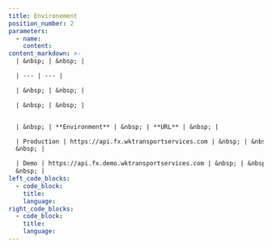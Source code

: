 ```yaml
---
title: Environement
position_number: 2
parameters:
  - name:
    content:
content_markdown: >-
  | &nbsp; | &nbsp; |

  | --- | --- |

  | &nbsp; | &nbsp; |

  | &nbsp; | &nbsp; |


  | &nbsp; | **Environment** | &nbsp; | **URL** | &nbsp; |

  | Production | https://api.fx.wktransportservices.com | &nbsp; | &nbsp; |
  &nbsp; |

  | Demo | https://api.fx.demo.wktransportservices.com | &nbsp; | &nbsp; |
  &nbsp; |
left_code_blocks:
  - code_block:
    title:
    language:
right_code_blocks:
  - code_block:
    title:
    language:
---
```

